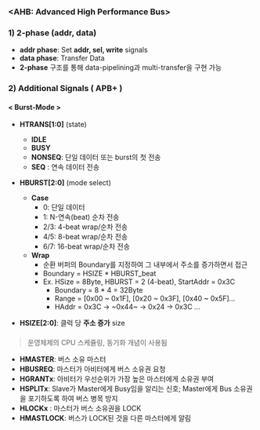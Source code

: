 ### <AHB: Advanced High Performance Bus>
### 1) 2-phase (addr, data)
- __addr phase__: Set __addr, sel, write__ signals
- __data phase__: Transfer Data
- __2-phase__ 구조를 통해 data-pipelining과 multi-transfer을 구현 가능

### 2) Additional Signals ( APB+ )
#### < Burst-Mode >
* __HTRANS[1:0]__ (state)
  * __IDLE__ 
  * __BUSY__ 
  * __NONSEQ__: 단일 데이터 또는 burst의 첫 전송
  * __SEQ__   : 연속 데이터 전송
   
* __HBURST[2:0]__ (mode select)
  * __Case__
    * 0: 단일 데이터
    * 1: N-연속(beat) 순차 전송
    * 2/3: 4-beat wrap/순차 전송
    * 4/5: 8-beat wrap/순차 전송
    * 6/7: 16-beat wrap/순차 전송
  * __Wrap__
    * 순환 버퍼의 Boundary를 지정하여 그 내부에서 주소를 증가하면서 접근
    * Boundary = HSIZE * HBURST_beat
    * Ex. HSize = 8Byte, HBURST = 2 (4-beat), StartAddr = 0x3C
      * Boundary  = 8 * 4 = 32Byte
      * Range     = [0x00 ~ 0x1F], [0x20 ~ 0x3F], [0x40 ~ 0x5F]...
      * HAddr     = 0x3C -> ~0x44~ -> 0x24 -> 0x3C ...
  
* __HSIZE[2:0]__: 클럭 당 __주소 증가__ size

#### <Arbitration> 
> 운영체제의 CPU 스케쥴링, 동기화 개념이 사용됨
* __HMASTER__: 버스 소유 마스터
* __HBUSREQ__: 마스터가 아비터에게 버스 소유권 요청
* __HGRANTx__: 아비터가 우선순위가 가장 높은 마스터에게 소유권 부여
* __HSPLITx__: Slave가 Master에게 Busy임을 알리는 신호; Master에게 Bus 소유권을 포기하도록 하여 버스 병목 방지
* __HLOCKx__ : 마스터가 버스 소유권을 LOCK
* __HMASTLOCK__: 버스가 LOCK된 것을 다른 마스터에게 알림 

